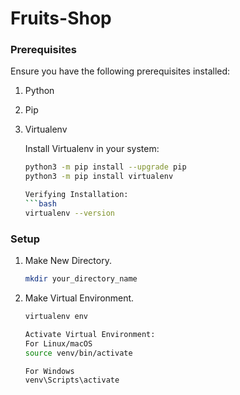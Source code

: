 # Fruits-Shop

### Prerequisites

Ensure you have the following prerequisites installed:

1. Python
2. Pip
3. Virtualenv

    Install Virtualenv in your system:
    ```bash
    python3 -m pip install --upgrade pip
    python3 -m pip install virtualenv

    Verifying Installation:
    ```bash
    virtualenv --version

### Setup

1. Make New Directory.

    ```bash
    mkdir your_directory_name

2. Make Virtual Environment.

    ```bash
    virtualenv env

    Activate Virtual Environment:
    For Linux/macOS
    source venv/bin/activate

    For Windows
    venv\Scripts\activate